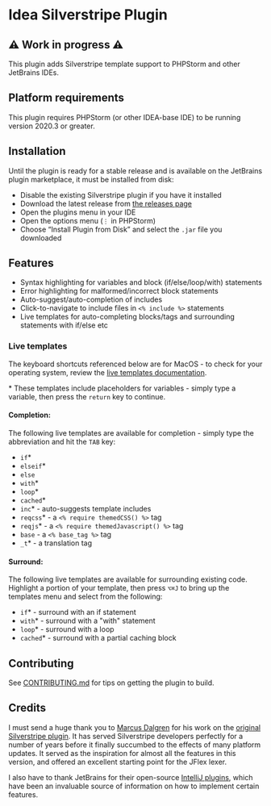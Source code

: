 # Idea Silverstripe Plugin

## ⚠️ Work in progress ⚠️

This plugin adds Silverstripe template support to PHPStorm and other JetBrains IDEs.

## Platform requirements

This plugin requires PHPStorm (or other IDEA-base IDE) to be running version 2020.3 or greater.

## Installation

Until the plugin is ready for a stable release and is available on the JetBrains plugin marketplace, it must be
installed from disk:

- Disable the existing Silverstripe plugin if you have it installed
- Download the latest release from [the releases page](https://github.com/kinglozzer/idea-silverstripe-plugin/releases)
- Open the plugins menu in your IDE
- Open the options menu (`⋮` in PHPStorm)
- Choose “Install Plugin from Disk” and select the `.jar` file you downloaded

## Features

- Syntax highlighting for variables and block (if/else/loop/with) statements
- Error highlighting for malformed/incorrect block statements
- Auto-suggest/auto-completion of includes
- Click-to-navigate to include files in `<% include %>` statements
- Live templates for auto-completing blocks/tags and surrounding statements with  if/else etc

### Live templates

The keyboard shortcuts referenced below are for MacOS - to check for your operating system, review the [live templates documentation](https://www.jetbrains.com/help/idea/using-live-templates.html).

\* These templates include placeholders for variables - simply type a variable, then press the `return` key to continue.

#### Completion:

The following live templates are available for completion - simply type the abbreviation and hit the `TAB` key:

- `if`*
- `elseif`*
- `else`
- `with`*
- `loop`*
- `cached`*
- `inc`* - auto-suggests template includes
- `reqcss`* - a `<% require themedCSS() %>` tag
- `reqjs`* - a `<% require themedJavascript() %>` tag
- `base` - a `<% base_tag %>` tag
- `_t`* - a translation tag

#### Surround:

The following live templates are available for surrounding existing code. Highlight a portion of your template, then press `⌥⌘J` to bring up the templates menu and select from the following:

- `if`* - surround with an if statement
- `with`* - surround with a "with" statement
- `loop`* - surround with a loop
- `cached`* - surround with a partial caching block

## Contributing

See [CONTRIBUTING.md](CONTRIBUTING.md) for tips on getting the plugin to build.

## Credits

I must send a huge thank you to [Marcus Dalgren](https://github.com/MarcusDalgren) for his work on the
[original Silverstripe plugin](https://github.com/raket/idea-silverstripe). It has served Silverstripe developers
perfectly for a number of years before it finally succumbed to the effects of many platform updates. It served as the
inspiration for almost all the features in this version, and offered an excellent starting point for the JFlex lexer.

I also have to thank JetBrains for their open-source [IntelliJ plugins](https://github.com/JetBrains/intellij-plugins),
which have been an invaluable source of information on how to implement certain features.
